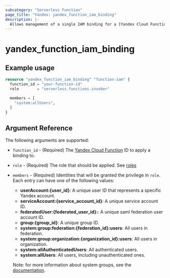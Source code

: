 ```yaml
---
subcategory: "Serverless Function"
page_title: "Yandex: yandex_function_iam_binding"
description: |-
  Allows management of a single IAM binding for a [Yandex Cloud Function](https://cloud.yandex.com/docs/functions/).
---
```



# yandex_function_iam_binding




## Example usage

```terraform
resource "yandex_function_iam_binding" "function-iam" {
  function_id = "your-function-id"
  role        = "serverless.functions.invoker"

  members = [
    "system:allUsers",
  ]
}
```

## Argument Reference

The following arguments are supported:

* `function_id` - (Required) The [Yandex Cloud Function](https://cloud.yandex.com/docs/functions/) ID to apply a binding to.

* `role` - (Required) The role that should be applied. See [roles](https://cloud.yandex.com/docs/functions/security/)

* `members` - (Required) Identities that will be granted the privilege in `role`. Each entry can have one of the following values:
  * **userAccount:{user_id}**: A unique user ID that represents a specific Yandex account.
  * **serviceAccount:{service_account_id}**: A unique service account ID.
  * **federatedUser:{federated_user_id}:**: A unique saml federation user account ID.
  * **group:{group_id}**: A unique group ID.
  * **system:group:federation:{federation_id}:users**: All users in federation.
  * **system:group:organization:{organization_id}:users**: All users in organization.
  * **system:allAuthenticatedUsers**: All authenticated users.
  * **system:allUsers**: All users, including unauthenticated ones.

  Note: for more information about system groups, see the [documentation](https://cloud.yandex.com/docs/iam/concepts/access-control/system-group).
